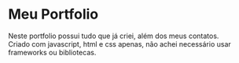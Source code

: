 # Meu Portfolio

Neste portfolio possui tudo que já criei, além dos meus contatos.  
Criado com javascript, html e css apenas, não achei necessário usar frameworks ou bibliotecas.